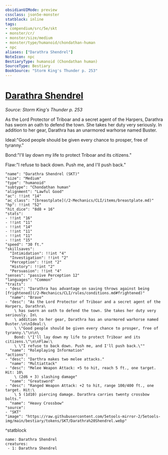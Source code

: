 ```yaml
---
obsidianUIMode: preview
cssclass: json5e-monster
statblock: inline
tags:
- compendium/src/5e/skt
- monster/cr/
- monster/size/medium
- monster/type/humanoid/chondathan-human
- npc
aliases: ["Darathra Shendrel"]
NoteIcon: npc
BestiaryType: humanoid (Chondathan human)
SourceType: Bestiary
BookSource: "Storm King's Thunder p. 253"
---
```

# [Darathra Shendrel](2-Mechanics/CLI/bestiary/npc/darathra-shendrel-skt.md)
*Source: Storm King's Thunder p. 253*  

As the Lord Protector of Triboar and a secret agent of the Harpers, Darathra has sworn an oath to defend the town. She takes her duty very seriously. In addition to her gear, Darathra has an unarmored warhorse named Buster.

Ideal:"Good people should be given every chance to prosper, free of tyranny."

Bond:"I'll lay down my life to protect Triboar and its citizens."

Flaw:"I refuse to back down. Push me, and I'll push back."

```statblock
"name": "Darathra Shendrel (SKT)"
"size": "Medium"
"type": "humanoid"
"subtype": "Chondathan human"
"alignment": "Lawful Good"
"ac": !!int "14"
"ac_class": "[breastplate](/2-Mechanics/CLI/items/breastplate.md)"
"hp": !!int "52"
"hit_dice": "8d8 + 16"
"stats":
- !!int "16"
- !!int "11"
- !!int "14"
- !!int "11"
- !!int "11"
- !!int "15"
"speed": "30 ft."
"skillsaves":
  "Intimidation": !!int "4"
  "Investigation": !!int "2"
  "Perception": !!int "2"
  "History": !!int "2"
  "Persuasion": !!int "4"
"senses": "passive Perception 12"
"languages": "Common"
"traits":
- "desc": "Darathra has advantage on saving throws against being [frightened](/2-Mechanics/CLI/rules/conditions.md#frightened)"
  "name": "Brave"
- "desc": "As the Lord Protector of Triboar and a secret agent of the Harpers, Darathra\
    \ has sworn an oath to defend the town. She takes her duty very seriously. In\
    \ addition to her gear, Darathra has an unarmored warhorse named Buster.\n\nIdeal:\
    \ \"Good people should be given every chance to prosper, free of tyranny.\"\n\n\
    Bond: \"I'll lay down my life to protect Triboar and its citizens.\"\n\nFlaw:\
    \ \"I refuse to back down. Push me, and I'll push back.\""
  "name": "Roleplaying Information"
"actions":
- "desc": "Darthra makes two melee attacks."
  "name": "Multiattack"
- "desc": "Melee Weapon Attack: +5 to hit, reach 5 ft., one target. Hit: 10\
    \ (2d6 + 3) slashing damage"
  "name": "Greatsword"
- "desc": "Ranged Weapon Attack: +2 to hit, range 100/400 ft., one target. Hit:\
    \ 5 (1d10) piercing damage. Darathra carries twenty crossbow bolts."
  "name": "Heavy Crossbow"
"source":
- "SKT"
"image": "https://raw.githubusercontent.com/5etools-mirror-2/5etools-img/main/bestiary/tokens/SKT/Darathra%20Shendrel.webp"
```
^statblock

```encounter-table
name: Darathra Shendrel
creatures:
 - 1: Darathra Shendrel
```